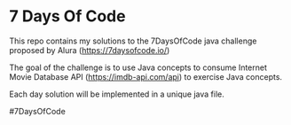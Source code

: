 # 7 Days Of Code

This repo contains my solutions to the 7DaysOfCode java challenge proposed by Alura (https://7daysofcode.io/)

The goal of the challenge is to use Java concepts to consume Internet Movie Database API (https://imdb-api.com/api) to exercise Java concepts.

Each day solution will be implemented in a unique java file.

#7DaysOfCode